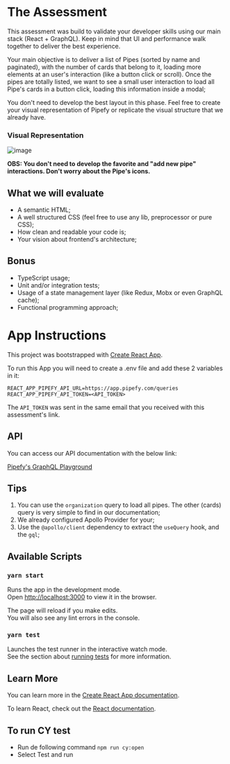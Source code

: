 # The Assessment
This assessment was build to validate your developer skills using our main stack (React + GraphQL). Keep in mind that UI and performance walk together to deliver the best experience.

Your main objective is to deliver a list of Pipes (sorted by name and paginated), with the number of cards that belong to it, loading more elements at an user's interaction (like a button click or scroll). Once the pipes are totally listed, we want to see a small user interaction to load all Pipe's cards in a button click, loading this information inside a modal;

You don't need to develop the best layout in this phase. Feel free to create your visual representation of Pipefy or replicate the visual structure that we already have.

### Visual Representation
![image](https://user-images.githubusercontent.com/5097397/127360349-7231b194-0a8c-4c31-af6c-886005bc8d6c.png)

**OBS: You don't need to develop the favorite and "add new pipe" interactions. Don't worry about the Pipe's icons.**

## What we will evaluate
- A semantic HTML;
- A well structured CSS (feel free to use any lib, preprocessor or pure CSS);
- How clean and readable your code is;
- Your vision about frontend's architecture;

## Bonus
- TypeScript usage;
- Unit and/or integration tests;
- Usage of a state management layer (like Redux, Mobx or even GraphQL cache);
- Functional programming approach;

# App Instructions

This project was bootstrapped with [Create React App](https://github.com/facebook/create-react-app).

To run this App you will need to create a .env file and add these 2 variables in it:

```
REACT_APP_PIPEFY_API_URL=https://app.pipefy.com/queries
REACT_APP_PIPEFY_API_TOKEN=<API_TOKEN>
```

The `API_TOKEN` was sent in the same email that you received with this assessment's link.

## API
You can access our API documentation with the below link:

[Pipefy's GraphQL Playground](https://app.pipefy.com/graphiql)

## Tips
1. You can use the `organization` query to load all pipes. The other (cards) query is very simple to find in our documentation;
2. We already configured Apollo Provider for your;
3. Use the `@apollo/client` dependency to extract the `useQuery` hook, and the `gql`;  

## Available Scripts

### `yarn start`

Runs the app in the development mode.\
Open [http://localhost:3000](http://localhost:3000) to view it in the browser.

The page will reload if you make edits.\
You will also see any lint errors in the console.

### `yarn test`

Launches the test runner in the interactive watch mode.\
See the section about [running tests](https://facebook.github.io/create-react-app/docs/running-tests) for more information.

## Learn More

You can learn more in the [Create React App documentation](https://facebook.github.io/create-react-app/docs/getting-started).

To learn React, check out the [React documentation](https://reactjs.org/).

## To run CY test

- Run de following command ``npm run cy:open``
- Select Test and run